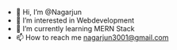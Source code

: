 - 👋 Hi, I’m @Nagarjun
- 👀 I’m interested in Webdevelopment
- 🌱 I’m currently learning MERN Stack
- 📫 How to reach me nagarjun3001@gmail.com
